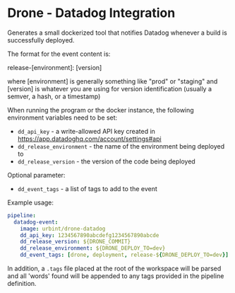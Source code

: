 # Drone - Datadog Integration
Generates a small dockerized tool that notifies Datadog whenever a build is successfully deployed.

The format for the event content is:

release-[environment]: [version]

where [environment] is generally something like "prod" or "staging" and [version] is whatever you are using for version identification (usually a semver, a hash, or a timestamp)

When running the program or the docker instance, the following environment variables need to be set:

* `dd_api_key` - a write-allowed API key created in https://app.datadoghq.com/account/settings#api
* `dd_release_environment` - the name of the environment being deployed to
* `dd_release_version` - the version of the code being deployed

Optional parameter:
* `dd_event_tags` - a list of tags to add to the event

Example usage:
```yaml
pipeline:
  datadog-event:
    image: urbint/drone-datadog
    dd_api_key: 1234567890abcdefg1234567890abcde
    dd_release_version: ${DRONE_COMMIT}
    dd_release_environment: ${DRONE_DEPLOY_TO=dev}
    dd_event_tags: [drone, deployment, release-${DRONE_DEPLOY_TO=dev}]
```

In addition, a `.tags` file placed at the root of the workspace will be parsed and all 'words' found will be appended to any tags provided in the pipeline definition.
